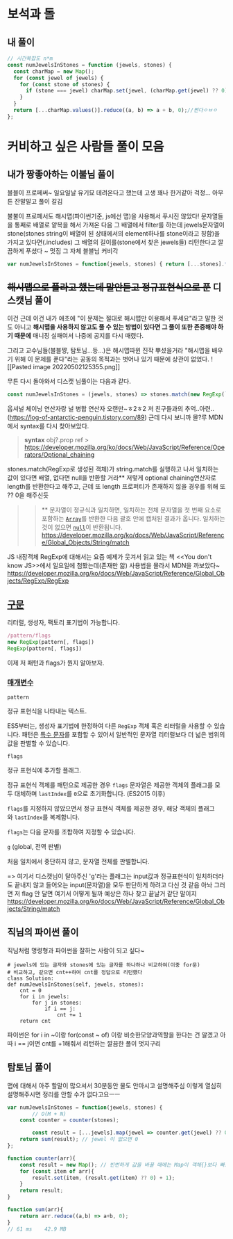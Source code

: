 # 보석과 돌
## 내 풀이

```javascript
// 시간복잡도 n*m
const numJewelsInStones = function (jewels, stones) {
  const charMap = new Map();
  for (const jewel of jewels) {
    for (const stone of stones) {
      if (stone === jewel) charMap.set(jewel, (charMap.get(jewel) ?? 0) + 1);
    }
  }
  return [...charMap.values()].reduce((a, b) => a + b, 0);//쩐다ㅇㅂㅇ
};
```

# 커비하고 싶은 사람들 풀이 모음
## 내가 짱좋아하는 이불님 풀이
블블이 프로페써~ 일요일날 유기묘 데려온다고 했는데 고생 꽤나 한거같아 걱정... 아무튼 잔말말고 풀이 갈김

불불이 프로페서도 해시맵(파이썬기준, js에선 맵)을 사용해서 푸시진 않았다!
문자열들을 통째로 배열로 얕복을 해서 가져온 다음 그 배열에서 filter를 하는데 jewels문자열이 stone(stones string이 배열이 된 상태에서의 element하나를 stone이라고 칭함)을 가지고 있다면(.includes) 그 배열의 길이를(stone에서 찾은 jewels들) 리턴한다고 깔끔하게 푸셨다 ~ 멋짐 그 자체 블블님 커비각

```javascript
var numJewelsInStones = function(jewels, stones) { return [...stones].filter(stone => jewels.includes(stone)).length };
```

## ~~해시맵으로 풀라고 했는데 말안듣고 정규표현식으로 푼~~ 디스캣님 풀이
이건 근데 이건 내가 애초에 "이 문제는 절대로 해시맵만 이용해서 푸세요"라고 말한 것도 아니고 **해시맵을 사용하지 않고도 풀 수 있는 방법이 있다면 그 풀이 또한 존중해야 하기 때문에** 매니징 실패여서 나중에 공지를 다시 때렸다.

그리고 교수님들(블블쨩, 탐토님...등...)은 해시맵따윈 진작 뿌셨을거라 "해시맵을 배우기 위해 이 문제를 푼다"라는 공동의 목적과는 벗어나 있기 때문에 상관이 없었다.
![[Pasted image 20220502125355.png]]

무튼 다시 돌아와서 디스캣 님풀이는 다음과 같다.
```javascript
const numJewelsInStones = (jewels, stones) => stones.match(new RegExp(`[${jewels}]`,'g'))?.length??0
```
옵셔널 체이닝 연산자랑 널 병합 연산자 오랜만~ㅎ2ㅎ2
저 친구들과의 추억..아련..(https://log-of-antarctic-penguin.tistory.com/89)
근데 다시 보니까 몰?루 MDN에서 syntax를 다시 찾아보았다.
> **syntax**
> obj?.prop
ref > https://developer.mozilla.org/ko/docs/Web/JavaScript/Reference/Operators/Optional_chaining


stones.match(RegExp로 생성된 객체)가 string.match를 실행하고 나서 일치하는 값이 있다면 배열, 없다면 null을 반환할 거라** 저렇게 optional chaining연산자로 length를 반환한다고 해주고, 근데 또 length 프로퍼티가 존재하지 않을 경우를 위해 또 ?? 0을 해주신듯

>>** 문자열이 정규식과 일치하면, 일치하는 전체 문자열을 첫 번째 요소로 포함하는 [`Array`](https://developer.mozilla.org/ko/docs/Web/JavaScript/Reference/Global_Objects/Array)를 반환한 다음 괄호 안에 캡처된 결과가 옵니다. 일치하는 것이 없으면 [`null`](https://developer.mozilla.org/ko/docs/Web/JavaScript/Reference/Global_Objects/null)이 반환됩니다.
>>https://developer.mozilla.org/ko/docs/Web/JavaScript/Reference/Global_Objects/String/match

JS 내장객체 RegExp에 대해서는 요즘 예제가 웃겨서 읽고 있는 책 <<You don't know JS>>에서 일요일에 첨봤는데(존재만 앎) 사용법을 몰라서 MDN을 까보았다~
https://developer.mozilla.org/ko/docs/Web/JavaScript/Reference/Global_Objects/RegExp/RegExp

## [구문](https://developer.mozilla.org/ko/docs/Web/JavaScript/Reference/Global_Objects/RegExp/RegExp#%EA%B5%AC%EB%AC%B8 "Permalink to 구문")

리터럴, 생성자, 팩토리 표기법이 가능합니다.
```javascript
/pattern/flags
new RegExp(pattern[, flags])
RegExp(pattern[, flags])

```
이제 저 패턴과 flags가 뭔지 알아보자.

### [매개변수](https://developer.mozilla.org/ko/docs/Web/JavaScript/Reference/Global_Objects/RegExp/RegExp#%EB%A7%A4%EA%B0%9C%EB%B3%80%EC%88%98 "Permalink to 매개변수")

`pattern`

정규 표현식을 나타내는 텍스트.

ES5부터는, 생성자 표기법에 한정하여 다른 `RegExp` 객체 혹은 리터럴을 사용할 수 있습니다. 패턴은 [특수 문자](https://developer.mozilla.org/ko/docs/Web/JavaScript/Guide/Regular_Expressions#%ed%8a%b9%ec%88%98_%eb%ac%b8%ec%9e%90_%ec%82%ac%ec%9a%a9%ed%95%98%ea%b8%b0)를 포함할 수 있어서 일반적인 문자열 리터럴보다 더 넓은 범위의 값을 판별할 수 있습니다.

`flags`

정규 표현식에 추가할 플래그.

정규 표현식 객체를 패턴으로 제공한 경우 `flags` 문자열은 제공한 객체의 플래그를 모두 대체하며 `lastIndex`를 `0`으로 초기화합니다. (ES2015 이후)

`flags`를 지정하지 않았으면서 정규 표현식 객체를 제공한 경우, 해당 객체의 플래그와 `lastIndex`를 복제합니다.

`flags`는 다음 문자를 조합하여 지정할 수 있습니다.

`g` (global, 전역 판별)

처음 일치에서 중단하지 않고, 문자열 전체를 판별합니다.

=> 여기서 디스캣님이 달아주신 'g'라는 플래그는 input값과 정규표현식이 일치하더라도 끝내지 않고 들어오는 input(문자열)을 모두 판단하게 하려고 다신 것 같음
아놔 그러면 저 flag 안 달면 여기서 어떻게 될까 예상은 하나 찾고 끝날거 같단 말이지
https://developer.mozilla.org/ko/docs/Web/JavaScript/Reference/Global_Objects/String/match


## 직님의 파이썬 풀이
직님처럼 명령형과 파이썬을 잘하는 사람이 되고 싶다~
```python3
# jewels에 있는 글자와 stones에 있는 글자를 하나하나 비교하여(이중 for문) 
# 비교하고, 같으면 cnt++하여 cnt를 정답으로 리턴했다 
class Solution:
def numJewelsInStones(self, jewels, stones):
	cnt = 0
	for i in jewels:
		for j in stones:
			if i == j:
				cnt += 1
	return cnt
```
파이썬은 for i in ~이랑  for(const ~ of) 이랑 비슷한모양과역할을 한다는 건 알겠고
아따 i  == j이면 cnt를 +1해줘서 리턴하는 깔끔한 풀이 멋지구리


## 탐토님 풀이
맵에 대해서 아주 할말이 많으셔서 30분동안 물도 안마시고 설명해주심
이렇게 열심히 설명해주시면 정리를 안할 수가 없다고요ㅡㅡ
```javascript
var numJewelsInStones = function(jewels, stones) {
		// O(M + N)	
    const counter = counter(stones);

		const result = [...jewels].map(jewel => counter.get(jewel) ?? 0);
    return sum(result); // jewel 이 없으면 0
};

function counter(arr){
    const result = new Map(); // 빈번하게 값을 바꿀 때에는 Map이 객체{}보다 빠르다
    for (const item of arr){
        result.set(item, (result.get(item) ?? 0) + 1);
    }
    return result;
}

function sum(arr){
    return arr.reduce((a,b) => a+b, 0);
}
// 61 ms	42.9 MB
```
